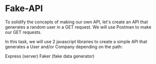 # Fake-API

To solidify the concepts of making our own API, let's create an API that generates a random user in a GET request. We will use Postman to make our GET requests.

In this task, we will use 2 javascript libraries to create a simple API that generates a User and/or Company depending on the path:

Express (server)
Faker (fake data generator)